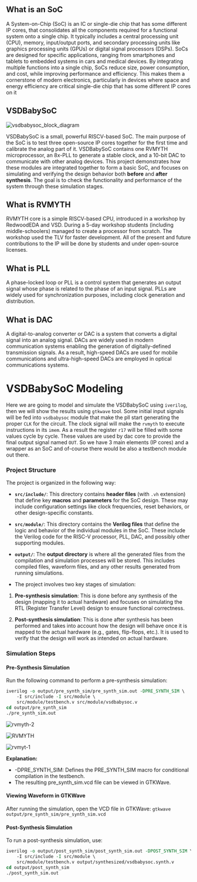 <h2>What is an SoC</h2>
A System-on-Chip (SoC) is an IC or single-die chip that has some different IP cores, that consolidates all the components required for a functional system onto a single chip. It typically includes a central processing unit (CPU), memory, input/output ports, and secondary processing units like graphics processing units (GPUs) or digital signal processors (DSPs). SoCs are designed for specific applications, ranging from smartphones and tablets to embedded systems in cars and medical devices. By integrating multiple functions into a single chip, SoCs reduce size, power consumption, and cost, while improving performance and efficiency. This makes them a cornerstone of modern electronics, particularly in devices where space and energy efficiency are critical
single-die chip that has some different IP cores on it

<H2>VSDBabySoC</H2>



![vsdbabysoc_block_diagram](https://github.com/user-attachments/assets/383c0da4-7c45-4b91-8544-11c2054153e0)

VSDBabySoC is a small,  powerful RISCV-based SoC. The main purpose of the SoC is to test three open-source IP cores together for the first time and calibrate the analog part of it. VSDBabySoC contains one RVMYTH microprocessor, an 8x-PLL to generate a stable clock, and a 10-bit DAC to communicate with other analog devices.
This project demonstrates how these modules are integrated together to form a basic SoC, and focuses on simulating and verifying the design behavior both **before** and **after synthesis**. The goal is to check the functionality and performance of the system through these simulation stages.
## What is RVMYTH

RVMYTH core is a simple RISCV-based CPU, introduced in a workshop by RedwoodEDA and VSD. During a 5-day workshop students (including middle-schoolers) managed to create a processor from scratch. The workshop used the TLV for faster development. All of the present and future contributions to the IP will be done by students and under open-source licenses.

## What is PLL

A phase-locked loop or PLL is a control system that generates an output signal whose phase is related to the phase of an input signal. PLLs are widely used for synchronization purposes, including clock generation and distribution.

## What is DAC

A digital-to-analog converter or DAC is a system that converts a digital signal into an analog signal. DACs are widely used in modern communication systems enabling the generation of digitally-defined transmission signals. As a result, high-speed DACs are used for mobile communications and ultra-high-speed DACs are employed in optical communications systems.

# VSDBabySoC Modeling

Here we are going to model and simulate the VSDBabySoC using `iverilog`, then we will show the results using `gtkwave` tool. Some initial input signals will be fed into `vsdbabysoc` module that make the pll start generating the proper `CLK` for the circuit. The clock signal will make the `rvmyth` to execute instructions in its `imem`. As a result the register `r17` will be filled with some values cycle by cycle. These values are used by dac core to provide the final output signal named `OUT`. So we have 3 main elements (IP cores) and a wrapper as an SoC and of-course there would be also a testbench module out there.
### Project Structure
The project is organized in the following way:
- **`src/include/`**: This directory contains **header files** (with `.vh` extension) that define key **macros** and **parameters** for the SoC design. These may include configuration settings like clock frequencies, reset behaviors, or other design-specific constants.
  
- **`src/module/`**: This directory contains the **Verilog files** that define the logic and behavior of the individual modules in the SoC. These include the Verilog code for the RISC-V processor, PLL, DAC, and possibly other supporting modules.

- **`output/`**: The **output directory** is where all the generated files from the compilation and simulation processes will be stored. This includes compiled files, waveform files, and any other results generated from running simulations.

- The project involves two key stages of simulation:

1. **Pre-synthesis simulation**: This is done before any synthesis of the design (mapping it to actual hardware) and focuses on simulating the RTL (Register Transfer Level) design to ensure functional correctness.
  
2. **Post-synthesis simulation**: This is done after synthesis has been performed and takes into account how the design will behave once it is mapped to the actual hardware (e.g., gates, flip-flops, etc.). It is used to verify that the design will work as intended on actual hardware.
### Simulation Steps
#### Pre-Synthesis Simulation
Run the following command to perform a pre-synthesis simulation:

```tcl
iverilog -o output/pre_synth_sim/pre_synth_sim.out -DPRE_SYNTH_SIM \
    -I src/include -I src/module \
    src/module/testbench.v src/module/vsdbabysoc.v
cd output/pre_synth_sim
./pre_synth_sim.out
```
![rvmyth-2](https://github.com/user-attachments/assets/8d9c3f9b-a1c7-41bb-8304-4975d051e529)

![RVMYTH](https://github.com/user-attachments/assets/34130c18-0eee-4245-8f58-67fb40dda180)

![rvmyt-1](https://github.com/user-attachments/assets/9539deff-56bd-43a5-9d50-0509bcfe765e)


**Explanation:**
   - -DPRE_SYNTH_SIM: Defines the PRE_SYNTH_SIM macro for conditional compilation in the testbench.
   - The resulting pre_synth_sim.vcd file can be viewed in GTKWave.

#### Viewing Waveform in GTKWave
After running the simulation, open the VCD file in GTKWave:
`gtkwave output/pre_synth_sim/pre_synth_sim.vcd`

#### Post-Synthesis Simulation
To run a post-synthesis simulation, use:
```tcl
iverilog -o output/post_synth_sim/post_synth_sim.out -DPOST_SYNTH_SIM \
    -I src/include -I src/module \
    src/module/testbench.v output/synthesized/vsdbabysoc.synth.v
cd output/post_synth_sim
./post_synth_sim.out
```



